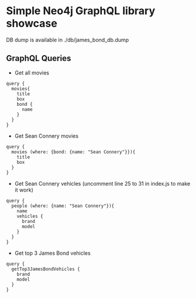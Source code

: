 # Simple Neo4j GraphQL library showcase

DB dump is available in ./db/james_bond_db.dump

## GraphQL Queries

- Get all movies
```
query {
  movies{
    title
    box
    bond {
      name
    }
  }
}
```

- Get Sean Connery movies
```
query {
  movies (where: {bond: {name: "Sean Connery"}}){
    title
    box
  }
}
```

- Get Sean Connery vehicles (uncomment line 25 to 31 in index.js to make it work)
```
query {
  people (where: {name: "Sean Connery"}){
    name
    vehicles {
      brand
      model
    }
  }
}
```

- Get top 3 James Bond vehicles
```
query {
  getTop3JamesBondVehicles {
    brand
    model
  }
}
```